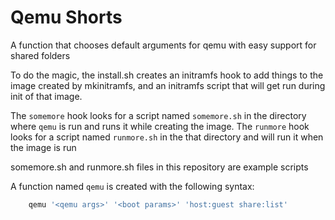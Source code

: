 # Qemu Shorts

A function that chooses default arguments for qemu with easy support for shared folders

To do the magic, the install.sh creates an initramfs hook to add things to the image created
by mkinitramfs, and an initramfs script that will get run during init of that image.


The `somemore` hook looks for a script named `somemore.sh` in the directory where `qemu` is run and runs
it while creating the image.
The `runmore` hook looks for a script named `runmore.sh` in the that directory and will run it when the
image is run

somemore.sh and runmore.sh files in this repository are example scripts

A function named `qemu` is created with the following syntax:
```bash
    qemu '<qemu args>' '<boot params>' 'host:guest share:list'
```

